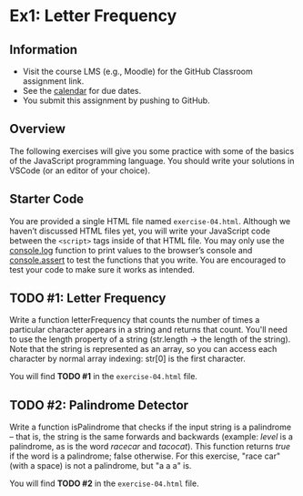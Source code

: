 # Ex1: Letter Frequency

## Information

- Visit the course LMS (e.g., Moodle) for the GitHub Classroom assignment link.
- See the [calendar](/docs/information/schedule/#exercises) for due dates.
- You submit this assignment by pushing to GitHub.

## Overview

The following exercises will give you some practice with some of the basics of the JavaScript programming language. You should write your solutions in VSCode (or an editor of your choice).

## Starter Code

You are provided a single HTML file named `exercise-04.html`. Although we haven’t discussed HTML files yet, you will write your JavaScript code between the `<script>` tags inside of that HTML file. You may only use the [console.log](https://developer.mozilla.org/en-US/docs/Web/API/console/log) function to print values to the browser’s console and [console.assert](https://developer.mozilla.org/en-US/docs/Web/API/console/assert) to test the functions that you write. You are encouraged to test your code to make sure it works as intended.

## TODO #1: Letter Frequency

Write a function letterFrequency that counts the number of times a particular character appears in a string and returns that count. You'll need to use the length property of a string (str.length → the length of the string). Note that the string is represented as an array, so you can access each character by normal array indexing: str[0] is the first character.

You will find **TODO #1** in the `exercise-04.html` file. 

## TODO #2: Palindrome Detector

Write a function isPalindrome that checks if the input string is a palindrome – that is, the string is the same forwards and backwards (example: *level* is a palindrome, as is the word *racecar* and *tacocat*). This function returns *true* if the word is a palindrome; false otherwise. For this exercise, "race car" (with a space) is not a palindrome, but "a a a" is.

You will find **TODO #2** in the `exercise-04.html` file.